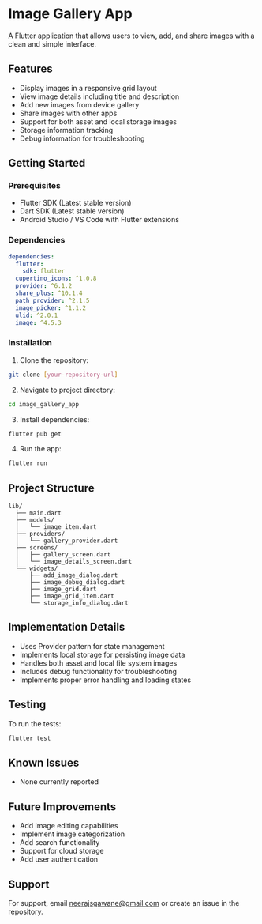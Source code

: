 # Image Gallery App

A Flutter application that allows users to view, add, and share images with a clean and simple interface.

## Features

- Display images in a responsive grid layout
- View image details including title and description
- Add new images from device gallery
- Share images with other apps
- Support for both asset and local storage images
- Storage information tracking
- Debug information for troubleshooting

## Getting Started

### Prerequisites

- Flutter SDK (Latest stable version)
- Dart SDK (Latest stable version)
- Android Studio / VS Code with Flutter extensions

### Dependencies

```yaml
dependencies:
  flutter:
    sdk: flutter
  cupertino_icons: ^1.0.8
  provider: ^6.1.2
  share_plus: ^10.1.4
  path_provider: ^2.1.5
  image_picker: ^1.1.2
  ulid: ^2.0.1
  image: ^4.5.3
```

### Installation

1. Clone the repository:

```bash
git clone [your-repository-url]
```

2. Navigate to project directory:

```bash
cd image_gallery_app
```

3. Install dependencies:

```bash
flutter pub get
```

4. Run the app:

```bash
flutter run
```

## Project Structure

```
lib/
  ├── main.dart
  ├── models/
  │   └── image_item.dart
  ├── providers/
  │   └── gallery_provider.dart
  ├── screens/
  │   ├── gallery_screen.dart
  │   └── image_details_screen.dart
  └── widgets/
      ├── add_image_dialog.dart
      ├── image_debug_dialog.dart
      ├── image_grid.dart
      ├── image_grid_item.dart
      └── storage_info_dialog.dart
```

## Implementation Details

- Uses Provider pattern for state management
- Implements local storage for persisting image data
- Handles both asset and local file system images
- Includes debug functionality for troubleshooting
- Implements proper error handling and loading states

## Testing

To run the tests:

```bash
flutter test
```

## Known Issues

- None currently reported

## Future Improvements

- Add image editing capabilities
- Implement image categorization
- Add search functionality
- Support for cloud storage
- Add user authentication

## Support

For support, email neerajsgawane@gmail.com or create an issue in the repository.
